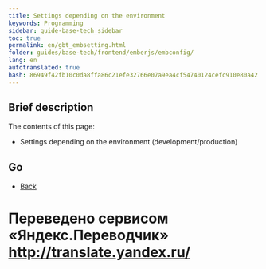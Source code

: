 ```yaml
--- 
title: Settings depending on the environment 
keywords: Programming 
sidebar: guide-base-tech_sidebar 
toc: true 
permalink: en/gbt_embsetting.html 
folder: guides/base-tech/frontend/emberjs/embconfig/ 
lang: en 
autotranslated: true 
hash: 86949f42fb10c0da8ffa86c21efe32766e07a9ea4cf54740124cefc910e80a42 
--- 
```


## Brief description 

The contents of this page: 

* Settings depending on the environment (development/production) 

## Go 

* [Back](gbt_emberjs.html)


 # Переведено сервисом «Яндекс.Переводчик» http://translate.yandex.ru/